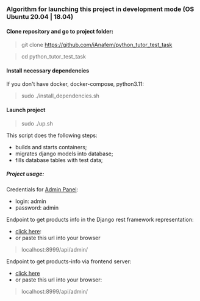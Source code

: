 ### Algorithm for launching this project in development mode (OS Ubuntu 20.04 | 18.04)

#### Clone repository and go to project folder:

> git clone https://github.com/iAnafem/python_tutor_test_task <br />

> cd python_tutor_test_task

#### Install necessary dependencies
If you don't have docker, docker-compose, python3.11:

> sudo ./install_dependencies.sh

#### Launch project

> sudo ./up.sh

This script does the following steps:
- builds and starts containers;
- migrates django models into database;
- fills database tables with test data;


##### Project usage: <br />

Credentials for [Admin Panel](localhost:8999/api/admin/):
- login: admin
- password: admin

Endpoint to get products info in the Django rest framework representation: 
- [click here](localhost:8999/api/admin/):
- or paste this url into your browser
> localhost:8999/api/admin/

Endpoint to get products-info via frontend server: 
- [click here](localhost:3001)
- or paste this url into your browser:
> localhost:8999/api/admin/

